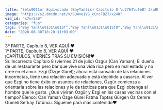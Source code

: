 ```yaml
---
title: "Se\u00f1or Equivocado (BayYanlis) Capitulo 8 \u2764\ufe0f 3\u00aa Parte ESPA\u00d1OL HD \u2764\ufe0f 21-8-2020 Can Yaman--"
image: "https://s2.dmcdn.net/v/SQ4vu1VG_cCncFBZT/x240"
vid_id: "x7vr5a0"
categories: "fun"
tags: ["Bay Yanl\u0131\u015f","Bay Yanl\u0131\u015f8","Bay Yanl\u0131\u015f 8"]
date: "2020-08-30T18:20:11+03:00"
---
```

3ª PARTE, Capítulo 8, VER AQUÍ ❤️      <br>1ª PARTE, Capítulo 8, VER AQUÍ ❤️      <br>¡CAPÍTULOS, VIERNES TRAS SU EMISIÓN!❤️  <br>Sr. Incorrecto Capítulo 8 (viernes 21 de julio) Özgür (Can Yaman); El dueño de un restaurante pero bar que vive una vida rica pero en mal estado y no cree en el amor. Ezgi (Özge Gürel); ahora está cansado de las relaciones incorrectas, tiene una relación adecuada y está decidido a casarse. Al ver que Ezgi no tiene éxito en asuntos de relaciones, Özgür comienza a orientarla sobre las relaciones y le da tácticas para que Ezgi obtenga al hombre que le gusta. ¿Qué vivirán Özgür y Ezgi en las casas vecinas con el tiempo? Elenco: Can Yaman Özge Gürel Fatma Toptaş Gürgen Öz Cemre Gümeli Serkay Tütüncü. Sígueme para más contenido❤️
